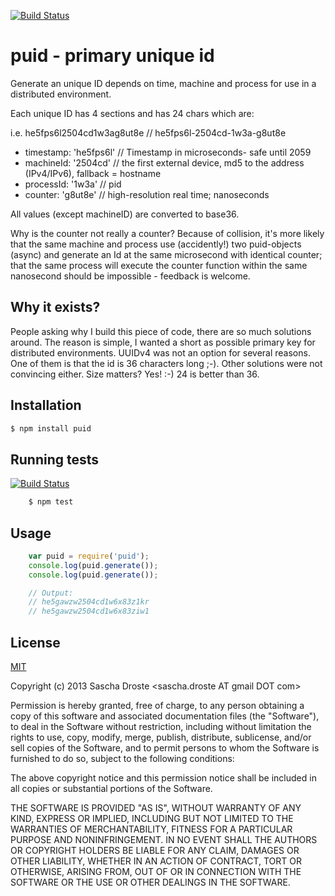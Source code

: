 [![Build Status](https://travis-ci.org/pid/puid.png)](https://travis-ci.org/pid/puid)

# puid - primary unique id 
Generate an unique ID depends on time, machine and process for use in a distributed environment.

Each unique ID has 4 sections and has 24 chars which are:

  i.e. he5fps6l2504cd1w3ag8ut8e // he5fps6l-2504cd-1w3a-g8ut8e
 
  - timestamp:    'he5fps6l'  // Timestamp in microseconds- safe until 2059
  - machineId:    '2504cd'    // the first external device, md5 to the address (IPv4/IPv6), fallback = hostname
  - processId:    '1w3a'      // pid
  - counter:      'g8ut8e'    // high-resolution real time; nanoseconds

All values (except machineID) are converted to base36.

Why is the counter not really a counter? Because of collision, it's more likely that the same machine and process use (accidently!) two puid-objects (async) and generate an Id at the same microsecond with identical counter; that the same process will execute the counter function within the same nanosecond should be impossible - feedback is welcome.

## Why it exists?
People asking why I build this piece of code, there are so much solutions around.
The reason is simple, I wanted a short as possible primary key for distributed environments. UUIDv4 was not an option for several reasons. One of them is that the id is 36 characters long ;-). Other solutions were not convincing either. Size matters? Yes! :-) 24 is better than 36.

## Installation

```bash
$ npm install puid
```

## Running tests

[![Build Status](https://travis-ci.org/pid/puid.png)](https://travis-ci.org/pid/puid)

```bash
	$ npm test
```

## Usage

```js
    var puid = require('puid');
    console.log(puid.generate());
    console.log(puid.generate());

    // Output:
    // he5gawzw2504cd1w6x83z1kr
    // he5gawzw2504cd1w6x83ziw1
```

## License
[MIT](http://opensource.org/licenses/MIT)

Copyright (c) 2013 Sascha Droste &lt;sascha.droste AT gmail DOT com&gt;

Permission is hereby granted, free of charge, to any person obtaining a copy of this software and associated documentation files (the "Software"), to deal in the Software without restriction, including without limitation the rights to use, copy, modify, merge, publish, distribute, sublicense, and/or sell copies of the Software, and to permit persons to whom the Software is furnished to do so, subject to the following conditions:

The above copyright notice and this permission notice shall be included in all copies or substantial portions of the Software.

THE SOFTWARE IS PROVIDED "AS IS", WITHOUT WARRANTY OF ANY KIND, EXPRESS OR IMPLIED, INCLUDING BUT NOT LIMITED TO THE WARRANTIES OF MERCHANTABILITY, FITNESS FOR A PARTICULAR PURPOSE AND NONINFRINGEMENT. IN NO EVENT SHALL THE AUTHORS OR COPYRIGHT HOLDERS BE LIABLE FOR ANY CLAIM, DAMAGES OR OTHER LIABILITY, WHETHER IN AN ACTION OF CONTRACT, TORT OR OTHERWISE, ARISING FROM, OUT OF OR IN CONNECTION WITH THE SOFTWARE OR THE USE OR OTHER DEALINGS IN THE SOFTWARE.
